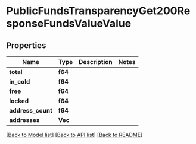 # PublicFundsTransparencyGet200ResponseFundsValueValue

## Properties

Name | Type | Description | Notes
------------ | ------------- | ------------- | -------------
**total** | **f64** |  | 
**in_cold** | **f64** |  | 
**free** | **f64** |  | 
**locked** | **f64** |  | 
**address_count** | **f64** |  | 
**addresses** | **Vec<String>** |  | 

[[Back to Model list]](../README.md#documentation-for-models) [[Back to API list]](../README.md#documentation-for-api-endpoints) [[Back to README]](../README.md)


